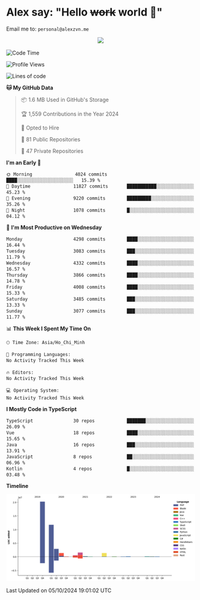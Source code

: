 # Alex say: "Hello ~~work~~ world 🐾"
Email me to: `personal@alexzvn.me`


<p align=center>
  <a href="https://skillicons.dev">
    <img src="https://skillicons.dev/icons?i=ts,js,php,nodejs,bun,vue,nuxt,react,svelte,tauri,laravel,rust,mongodb,docker,electron,redis,rabbitmq,tailwind,git,cloudflare,elysia,mysql,nginx,rollupjs,sentry,ubuntu,yarn,html,css,vite" />
  </a>
</p>

<!--START_SECTION:waka-->
![Code Time](http://img.shields.io/badge/Code%20Time-1%2C066%20hrs%2055%20mins-blue)

![Profile Views](http://img.shields.io/badge/Profile%20Views-1-blue)

![Lines of code](https://img.shields.io/badge/From%20Hello%20World%20I%27ve%20Written-40.6%20million%20lines%20of%20code-blue)

**🐱 My GitHub Data** 

> 📦 1.6 MB Used in GitHub's Storage 
 > 
> 🏆 1,559 Contributions in the Year 2024
 > 
> 💼 Opted to Hire
 > 
> 📜 81 Public Repositories 
 > 
> 🔑 47 Private Repositories 
 > 
**I'm an Early 🐤** 

```text
🌞 Morning                4024 commits        ████░░░░░░░░░░░░░░░░░░░░░   15.39 % 
🌆 Daytime                11827 commits       ███████████░░░░░░░░░░░░░░   45.23 % 
🌃 Evening                9220 commits        █████████░░░░░░░░░░░░░░░░   35.26 % 
🌙 Night                  1078 commits        █░░░░░░░░░░░░░░░░░░░░░░░░   04.12 % 
```
📅 **I'm Most Productive on Wednesday** 

```text
Monday                   4298 commits        ████░░░░░░░░░░░░░░░░░░░░░   16.44 % 
Tuesday                  3083 commits        ███░░░░░░░░░░░░░░░░░░░░░░   11.79 % 
Wednesday                4332 commits        ████░░░░░░░░░░░░░░░░░░░░░   16.57 % 
Thursday                 3866 commits        ████░░░░░░░░░░░░░░░░░░░░░   14.78 % 
Friday                   4008 commits        ████░░░░░░░░░░░░░░░░░░░░░   15.33 % 
Saturday                 3485 commits        ███░░░░░░░░░░░░░░░░░░░░░░   13.33 % 
Sunday                   3077 commits        ███░░░░░░░░░░░░░░░░░░░░░░   11.77 % 
```


📊 **This Week I Spent My Time On** 

```text
🕑︎ Time Zone: Asia/Ho_Chi_Minh

💬 Programming Languages: 
No Activity Tracked This Week

🔥 Editors: 
No Activity Tracked This Week

💻 Operating System: 
No Activity Tracked This Week
```

**I Mostly Code in TypeScript** 

```text
TypeScript               30 repos            ███████░░░░░░░░░░░░░░░░░░   26.09 % 
Vue                      18 repos            ████░░░░░░░░░░░░░░░░░░░░░   15.65 % 
Java                     16 repos            ███░░░░░░░░░░░░░░░░░░░░░░   13.91 % 
JavaScript               8 repos             ██░░░░░░░░░░░░░░░░░░░░░░░   06.96 % 
Kotlin                   4 repos             █░░░░░░░░░░░░░░░░░░░░░░░░   03.48 % 
```



**Timeline**

![Lines of Code chart](https://raw.githubusercontent.com/alexzvn/alexzvn/main/assets/bar_graph.png)


 Last Updated on 05/10/2024 19:01:02 UTC
<!--END_SECTION:waka-->
